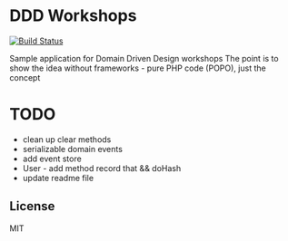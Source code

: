 # DDD Workshops

[![Build Status](https://travis-ci.org/tswiackiewicz/ddd-workshops.png?branch=master)](https://travis-ci.org/tswiackiewicz/ddd-workshops)

Sample application for Domain Driven Design workshops
The point is to show the idea without frameworks - pure PHP code (POPO), just the concept 

# TODO

* clean up clear methods
* serializable domain events
* add event store
* User - add method record that && doHash
* update readme file

## License

MIT


